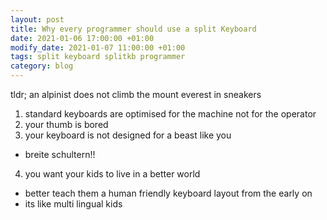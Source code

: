 ```yaml
---
layout: post
title: Why every programmer should use a split Keyboard
date: 2021-01-06 17:00:00 +01:00
modify_date: 2021-01-07 11:00:00 +01:00
tags: split keyboard splitkb programmer
category: blog
---
```


tldr; an alpinist does not climb the mount everest in sneakers

1. standard keyboards are optimised for the machine not for the operator
2. your thumb is bored
3. your keyboard is not designed for a beast like you
- breite schultern!!
4. you want your kids to live in a better world
- better teach them a human friendly keyboard layout from the early on
- its like multi lingual kids
